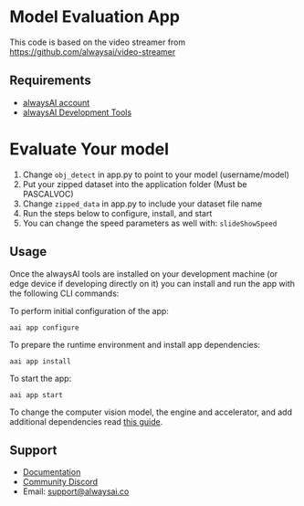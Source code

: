 # Model Evaluation App
This code is based on the video streamer from https://github.com/alwaysai/video-streamer

## Requirements
* [alwaysAI account](https://alwaysai.co/auth?register=true)
* [alwaysAI Development Tools](https://alwaysai.co/docs/get_started/development_computer_setup.html)

# Evaluate Your model
1. Change ```obj_detect``` in app.py to point to your model (username/model)
2. Put your zipped dataset into the application folder (Must be PASCALVOC)
3. Change ```zipped_data```  in app.py to include your dataset file name
4. Run the steps below to configure, install, and start
5. You can change the speed parameters as well with: ```slideShowSpeed```

## Usage
Once the alwaysAI tools are installed on your development machine (or edge device if developing directly on it) you can install and run the app with the following CLI commands:

To perform initial configuration of the app:
```
aai app configure
```

To prepare the runtime environment and install app dependencies:
```
aai app install
```

To start the app:
```
aai app start
```

To change the computer vision model, the engine and accelerator, and add additional dependencies read [this guide](https://alwaysai.co/docs/application_development/configuration_and_packaging.html).


## Support
* [Documentation](https://alwaysai.co/docs/)
* [Community Discord](https://discord.gg/z3t9pea)
* Email: support@alwaysai.co
